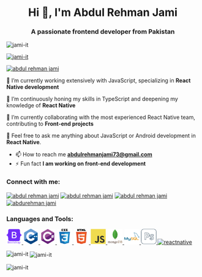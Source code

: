 <h1 align="center">Hi 👋, I'm Abdul Rehman Jami</h1>
<h3 align="center">A passionate frontend developer from Pakistan</h3>

<p align="left"> <img src="https://komarev.com/ghpvc/?username=jami-it&label=Profile%20views&color=0e75b6&style=flat" alt="jami-it" /> </p>

<p align="left"> <a href="https://github.com/ryo-ma/github-profile-trophy"><img src="https://github-profile-trophy.vercel.app/?username=jami-it" alt="jami-it" /></a> </p>

<p align="left"> <a href="https://twitter.com/ARJami7861" target="blank"><img src="https://img.shields.io/twitter/follow/abdul rehman jami?logo=twitter&style=for-the-badge" alt="abdul rehman jami" /></a> </p>

🔭 I’m currently working extensively with JavaScript, specializing in **React Native development**


🌱 I’m continuously honing my skills in TypeScript and deepening my knowledge of **React Native**


👯 I’m currently collaborating with the most experienced React Native team, contributing to **Front-end projects** 


💬 Feel free to ask me anything about JavaScript or Android development in **React Native**.


- 📫 How to reach me **abdulrehmanjami73@gmail.com**
- ⚡ Fun fact **I am working on front-end development**

<h3 align="left">Connect with me:</h3>
<p align="left">
<a href="https://twitter.com/ARJami7861" target="blank"><img align="center" src="https://raw.githubusercontent.com/rahuldkjain/github-profile-readme-generator/master/src/images/icons/Social/twitter.svg" alt="abdul rehman jami" height="30" width="40" /></a>
<a href="https://linkedin.com/in/abdul rehman jami" target="blank"><img align="center" src="https://raw.githubusercontent.com/rahuldkjain/github-profile-readme-generator/master/src/images/icons/Social/linked-in-alt.svg" alt="abdul rehman jami" height="30" width="40" /></a>
<a href="https://fb.com/abdul rehman jami" target="blank"><img align="center" src="https://raw.githubusercontent.com/rahuldkjain/github-profile-readme-generator/master/src/images/icons/Social/facebook.svg" alt="abdul rehman jami" height="30" width="40" /></a>
<a href="https://instagram.com/abdurehman jami" target="blank"><img align="center" src="https://raw.githubusercontent.com/rahuldkjain/github-profile-readme-generator/master/src/images/icons/Social/instagram.svg" alt="abdurehman jami" height="30" width="40" /></a>
</p>

<h3 align="left">Languages and Tools:</h3>
<p align="left"> <a href="https://getbootstrap.com" target="_blank" rel="noreferrer"> <img src="https://raw.githubusercontent.com/devicons/devicon/master/icons/bootstrap/bootstrap-plain-wordmark.svg" alt="bootstrap" width="40" height="40"/> </a> <a href="https://www.w3schools.com/cpp/" target="_blank" rel="noreferrer"> <img src="https://raw.githubusercontent.com/devicons/devicon/master/icons/cplusplus/cplusplus-original.svg" alt="cplusplus" width="40" height="40"/> </a> <a href="https://www.w3schools.com/cs/" target="_blank" rel="noreferrer"> <img src="https://raw.githubusercontent.com/devicons/devicon/master/icons/csharp/csharp-original.svg" alt="csharp" width="40" height="40"/> </a> <a href="https://www.w3schools.com/css/" target="_blank" rel="noreferrer"> <img src="https://raw.githubusercontent.com/devicons/devicon/master/icons/css3/css3-original-wordmark.svg" alt="css3" width="40" height="40"/> </a> <a href="https://www.w3.org/html/" target="_blank" rel="noreferrer"> <img src="https://raw.githubusercontent.com/devicons/devicon/master/icons/html5/html5-original-wordmark.svg" alt="html5" width="40" height="40"/> </a> <a href="https://developer.mozilla.org/en-US/docs/Web/JavaScript" target="_blank" rel="noreferrer"> <img src="https://raw.githubusercontent.com/devicons/devicon/master/icons/javascript/javascript-original.svg" alt="javascript" width="40" height="40"/> </a> <a href="https://www.mongodb.com/" target="_blank" rel="noreferrer"> <img src="https://raw.githubusercontent.com/devicons/devicon/master/icons/mongodb/mongodb-original-wordmark.svg" alt="mongodb" width="40" height="40"/> </a> <a href="https://www.mysql.com/" target="_blank" rel="noreferrer"> <img src="https://raw.githubusercontent.com/devicons/devicon/master/icons/mysql/mysql-original-wordmark.svg" alt="mysql" width="40" height="40"/> </a> <a href="https://www.photoshop.com/en" target="_blank" rel="noreferrer"> <img src="https://raw.githubusercontent.com/devicons/devicon/master/icons/photoshop/photoshop-line.svg" alt="photoshop" width="40" height="40"/> </a> <a href="https://reactnative.dev/" target="_blank" rel="noreferrer"> <img src="https://reactnative.dev/img/header_logo.svg" alt="reactnative" width="40" height="40"/> </a> </p>

<p><img align="left" src="https://github-readme-stats.vercel.app/api/top-langs?username=jami-it&show_icons=true&locale=en&layout=compact" alt="jami-it" /></p>

<p>&nbsp;<img align="center" src="https://github-readme-stats.vercel.app/api?username=jami-it&show_icons=true&locale=en" alt="jami-it" /></p>

<p><img align="center" src="https://github-readme-streak-stats.herokuapp.com/?user=jami-it&" alt="jami-it" /></p>

